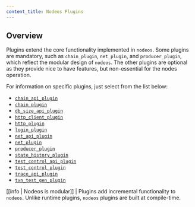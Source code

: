 ```yaml
---
content_title: Nodeos Plugins
---
```


## Overview

Plugins extend the core functionality implemented in `nodeos`. Some plugins are mandatory, such as `chain_plugin`, `net_plugin`, and `producer_plugin`, which reflect the modular design of `nodeos`. The other plugins are optional as they provide nice to have features, but non-essential for the nodes operation.

For information on specific plugins, just select from the list below:

* [`chain_api_plugin`](chain_api_plugin/index.md)
* [`chain_plugin`](chain_plugin/index.md)
* [`db_size_api_plugin`](db_size_api_plugin/index.md)
* [`http_client_plugin`](http_client_plugin/index.md)
* [`http_plugin`](http_plugin/index.md)
* [`login_plugin`](login_plugin/index.md)
* [`net_api_plugin`](net_api_plugin/index.md)
* [`net_plugin`](net_plugin/index.md)
* [`producer_plugin`](producer_plugin/index.md)
* [`state_history_plugin`](state_history_plugin/index.md)
* [`test_control_api_plugin`](test_control_api_plugin/index.md)
* [`test_control_plugin`](test_control_plugin/index.md)
* [`trace_api_plugin`](trace_api_plugin/index.md)
* [`txn_test_gen_plugin`](txn_test_gen_plugin/index.md)

[[info | Nodeos is modular]]
| Plugins add incremental functionality to `nodeos`. Unlike runtime plugins, `nodeos` plugins are built at compile-time.
